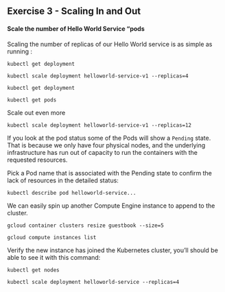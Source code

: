 ## Exercise 3 - Scaling In and Out

#### Scale the number of Hello World Service “pods

Scaling the number of replicas of our Hello World service is as simple as running :

`kubectl get deployment`

`kubectl scale deployment helloworld-service-v1 --replicas=4`

`kubectl get deployment`

`kubectl get pods`

Scale out even more

`kubectl scale deployment helloworld-service-v1 --replicas=12`

If you look at the pod status some of the Pods will show a `Pending` state.   That is because we only have four physical nodes, and the underlying infrastructure has run out of capacity to run the containers with the requested resources.

Pick a Pod name that is associated with the Pending state to confirm the lack of resources in the detailed status:

`kubectl describe pod helloworld-service...`

We can easily spin up another Compute Engine instance to append to the cluster.

`gcloud container clusters resize guestbook --size=5`

`gcloud compute instances list`

Verify the new instance has joined the Kubernetes cluster, you’ll should be able to see it with this command:

`kubectl get nodes`

`kubectl scale deployment helloworld-service --replicas=4`
